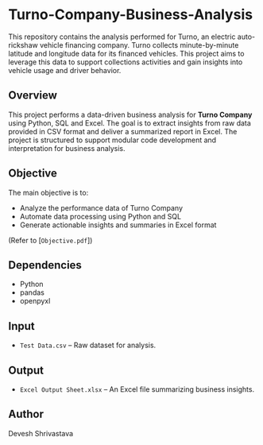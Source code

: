 # Turno-Company-Business-Analysis
This repository contains the analysis performed for Turno, an electric auto-rickshaw vehicle financing company. Turno collects minute-by-minute latitude and longitude data for its financed vehicles. This project aims to leverage this data to support collections activities and gain insights into vehicle usage and driver behavior.


## Overview

This project performs a data-driven business analysis for **Turno Company** using Python, SQL and Excel. The goal is to extract insights from raw data provided in CSV format and deliver a summarized report in Excel. The project is structured to support modular code development and interpretation for business analysis.


## Objective

The main objective is to:
- Analyze the performance data of Turno Company
- Automate data processing using Python and SQL
- Generate actionable insights and summaries in Excel format

(Refer to [`Objective.pdf`])


## Dependencies

- Python 
- pandas
- openpyxl


## Input

- `Test Data.csv` – Raw dataset for analysis.


## Output

- `Excel Output Sheet.xlsx` – An Excel file summarizing business insights.


## Author
Devesh Shrivastava
